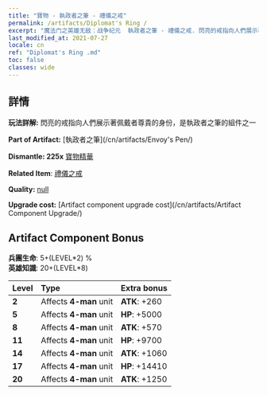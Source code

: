 ```yaml
---
title: "寶物 - 執政者之筆 - 禮儀之戒"
permalink: /artifacts/Diplomat's Ring /
excerpt: "魔法门之英雄无敌：战争纪元  執政者之筆 - 禮儀之戒. 閃亮的戒指向人們展示著佩戴者尊貴的身份，是執政者之筆的組件之一"
last_modified_at: 2021-07-27
locale: cn
ref: "Diplomat's Ring .md"
toc: false
classes: wide
---
```




## 詳情

 **玩法詳解:** 閃亮的戒指向人們展示著佩戴者尊貴的身份，是執政者之筆的組件之一

 **Part of Artifact:** [執政者之筆](/cn/artifacts/Envoy's Pen/)

 **Dismantle: 225x** [寶物精華](/cn/Items/con_905/)

 **Related Item**: [禮儀之戒](/cn/Items/art_2157/)

 **Quality:** [null](/cn/artifacts/null/)

 **Upgrade cost:** [Artifact component upgrade cost](/cn/artifacts/Artifact Component Upgrade/)

## Artifact Component Bonus

  **兵團生命**: 5+(LEVEL\*2) %<br/>**英雄知識**: 20+(LEVEL\*8)

  |  Level  | Type |    Extra bonus  | 
  |:--------|:-----|:----------------| 
  | **2** | Affects **4-man** unit | **ATK**: +260 | 
  | **5** | Affects **4-man** unit | **HP**: +5000 | 
  | **8** | Affects **4-man** unit | **ATK**: +570 | 
  | **11** | Affects **4-man** unit | **HP**: +9700 | 
  | **14** | Affects **4-man** unit | **ATK**: +1060 | 
  | **17** | Affects **4-man** unit | **HP**: +14410 | 
  | **20** | Affects **4-man** unit | **ATK**: +1250 | 
